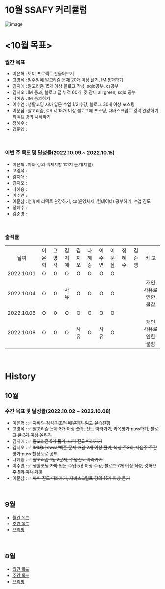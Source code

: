 # 10월 SSAFY 커리큘럼

![image](https://user-images.githubusercontent.com/88377495/193397291-bcf951e5-e5bd-4093-a69a-d0cd3b9019b0.png)

# <10월 목표>

### 월간 목표

- 이은혁 : 토이 프로젝트 만들어보기
- 고영석 : 일주일에 알고리즘 문제 20개 이상 풀기, IM 통과하기
- 김지애 : 알고리즘 15개 이상 블로그 작성, sqld공부, cs공부
- 김지오 : IM 통과, 블로그 글 누적 60개, 깃 잔디 all green, sqld 공부
- 나혜승 : IM 통과하기
- 이수연 : 생활코딩 자바 입문 수업 1/2 수강, 블로그 30개 이상 포스팅
- 이문삼 : 알고리즘, CS 각 15개 이상 블로그에 포스팅, 자바스크립트 강의 완강하기, 리액트 강의 시작하기
- 정혜수 : 
- 김준영 : 

</br>

### 이번 주 목표 및 달성률(2022.10.09 ~ 2022.10.15)

- 이은혁 : 자바 강의 객체지향 1까지 듣기(제발)
- 고영석 : 
- 김지애 : 
- 김지오 : 
- 나혜승 : 
- 이수연 : 
- 이문삼 : 연휴에 리액트 완강하기, cs(운영체제, 컨테이너) 공부하기, 수업 진도 
- 정혜수 :
- 김준영 : 

</br>

### 출석률

<table style="text-align: center;">
<tr>
<td>날짜</td>
<td>이은혁</td>
<td>고영석</td>
<td>김지애</td>
<td>김지오</td>
<td>나혜승</td>
<td>이수연</td>
<td>이문삼</td>
<td>정혜수</td>
<td>김준영</td>
<td>비 고</td>
</tr>
<tr>
<td>2022.10.01</td>
<td>O</td>
<td>O</td>
<td>O</td>
<td>O</td>
<td>O</td>
<td>O</td>
<td>O</td>
<td></td>
<td></td>
<td></td>
</tr>
<tr>
<td>2022.10.04</td>
<td>O</td>
<td>O</td>
<td>사유</td>
<td>O</td>
<td>O</td>
<td>O</td>
<td>O</td>
<td></td>
<td></td>
<td>개인 사유로 인한 불참</td>
</tr>
<tr>
<td>2022.10.06</td>
<td>O</td>
<td>O</td>
<td>O</td>
<td>O</td>
<td>O</td>
<td>O</td>
<td>O</td>
<td></td>
<td></td>
<td></td>
</tr>
<tr>
<td>2022.10.08</td>
<td>O</td>
<td>O</td>
<td>O</td>
<td>사유</td>
<td>O</td>
<td>사유</td>
<td>O</td>
<td></td>
<td></td>
<td>개인 사유로 인한 불참</td>
</tr>
</table>
</br>

# History

## 10월

### 주간 목표 및 달성률(2022.10.02 ~ 2022.10.08)

- 이은혁 : :white_check_mark: ~~자바의 정석 기초편 배열까지 읽고 실습진행~~
- 고영석 : :white_check_mark: ~~알고리즘 문제 3개 이상 풀기, 진도 따라가기, 과목평가 pass하기, 블로그 글 3개 이상 올리기~~
- 김지애 : :white_check_mark: ~~알고리즘 5개 풀기, 싸피 진도 따라가기~~
- 김지오 : :white_check_mark: ~~IM대비 swea/백준 문제 매일 2개 이상 풀기, 복싱 주3회, 다음주 주간평가 pass 할정도로 공부~~
- 나혜승 : :white_check_mark: ~~알고리즘 1일 2문제, 수업진도 따라가기~~
- 이수연 : :white_check_mark: ~~생활코딩 자바 입문 수업 5강 이상 수강, 블로그 7개 이상 작성, 깃허브 주 5회 이상 커밋~~
- 이문삼 : :white_check_mark: ~~싸피 진도 따라가기, 자바스크립트 강의 15개 이상 듣기~~

</br>


## 9월

- [월간 목표](./History/September_2022.md) </br>
- [주간 목표](./History/September_2022.md) </br>
- [브리핑](https://github.com/itmakesmesoft/Steady-Study/discussions)

</br>

## 8월

- [월간 목표](./History/August_2022.md) </br>
- [주간 목표](./History/August_2022.md) </br>
- [브리핑](https://github.com/itmakesmesoft/Steady-Study/discussions)
